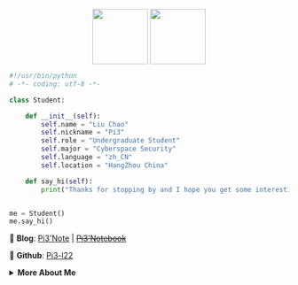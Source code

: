 <p align="center">
  <img align="center" height="100" src="https://cdn.jsdelivr.net/gh/Pi3-l22/pico_rep/img/wave_hand.gif">
  <img align="center" height="100" src="https://cdn.jsdelivr.net/gh/Pi3-l22/pico_rep/img/hithere_pink.png">
</p>

```python
#!/usr/bin/python
# -*- coding: utf-8 -*-

class Student:

    def __init__(self):
        self.name = "Liu Chao"
        self.nickname = "Pi3"
        self.role = "Undergraduate Student"
        self.major = "Cyberspace Security"
        self.language = "zh_CN"
        self.location = "HangZhou China"

    def say_hi(self):
        print("Thanks for stopping by and I hope you get some interesting stuff here.")


me = Student()
me.say_hi()
```

📔 **Blog**: <a href="https://blog.pi3.fun">Pi3'Note</a> | ~~<a href="https://pi3yyy.love">Pi3'Notebook</a>~~ 

🎈 **Github**: <a href="https://x.com/liu622511?s=09">Pi3-l22</a>

<details>
<summary><strong>More About Me</strong></summary>
<br>
  
🎓 **Education**: Undergraduate at HDU, majoring in Cybersecurity

🔒 **Interests**: Cybersecurity, Computer Technology

💻 **Skills**:
- **Programming Languages**: Python, C/C++, Java, PHP
- **Web Technologies**: HTML, CSS, JavaScript
- **Current Studies**: Cryptography, Penetration Testing

📚 **Learning**: Preparing for graduate studies

🔧 **Self-Description**: Although I am a technical rookie, I have been trying to learn.

🌟 **Motto**: "From zero to hero, one line of code at a time."

📧 **How to reach me**:
- **Email**: <a href="mailto:622.511.liuchao@gmail.com">622.511.liuchao@gmail.com</a>
- **Telegram**: <a href="https://t.me/lc_622_511">@LC_622_511</a>
- **Twitter**: <a href="https://x.com/liu622511?s=09">@liu622511</a>

💡 If you have any questions about me, contact me at.

</details>
  
<!--
**Pi3-l22/Pi3-l22** is a ✨ _special_ ✨ repository because its `README.md` (this file) appears on your GitHub profile.

Here are some ideas to get you started:

- 🔭 I’m currently working on ...
- 🌱 I’m currently learning ...
- 👯 I’m looking to collaborate on ...
- 🤔 I’m looking for help with ...
- 💬 Ask me about ...
- 📫 How to reach me: ...
- 😄 Pronouns: ...
- ⚡ Fun fact: ...
-->
